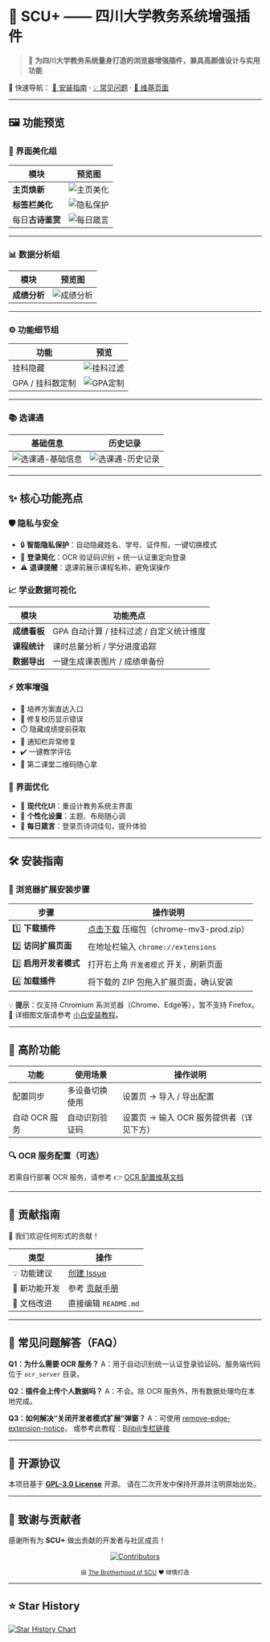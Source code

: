 # 🎯 SCU+ —— 四川大学教务系统增强插件

> 🌈 **为四川大学教务系统量身打造的浏览器增强插件，兼具高颜值设计与实用功能**

📎 快速导航：
 [🧩 安装指南](#%EF%B8%8F-安装指南) · [💡 常见问题](#-常见问题解答faq) · [📖 维基页面](https://github.com/The-Brotherhood-of-SCU/scu-plus/wiki)

------

## 🖼 功能预览

### 🎨 界面美化组

| 模块             | 预览图                             |
| ---------------- | ---------------------------------- |
| **主页焕新**     | ![主页美化](./README/homepage.png) |
| **标签栏美化**   | ![隐私保护](./README/tabbar.png)   |
| 每日**古诗鉴赏** | ![每日箴言](./README/poetry.png)   |

------

### 📊 数据分析组

| 模块         | 预览图                          |
| ------------ | ------------------------------- |
| **成绩分析** | ![成绩分析](./README/score.png) |

------

### ⚙️ 功能细节组

| 功能             | 预览                                |
| ---------------- | ----------------------------------- |
| 挂科隐藏         | ![挂科过滤](./README/failscore.png) |
| GPA / 挂科数定制 | ![GPA定制](./README/customgpa.png)  |

------

### 📚 选课通

| 基础信息                              | 历史记录                              |
| ------------------------------------- | ------------------------------------- |
| ![选课通-基础信息](./README/xkt1.png) | ![选课通-历史记录](./README/xkt2.png) |

------

## ✨ 核心功能亮点

### 🛡️ 隐私与安全

- 🔒 **智能隐私保护**：自动隐藏姓名、学号、证件照，一键切换模式
- 🔑 **登录简化**：OCR 验证码识别 + 统一认证重定向登录
- ⚠️ **退课提醒**：退课前展示课程名称，避免误操作

### 📈 学业数据可视化

| 模块         | 功能亮点                                 |
| ------------ | ---------------------------------------- |
| **成绩看板** | GPA 自动计算 / 挂科过滤 / 自定义统计维度 |
| **课程统计** | 课时总量分析 / 学分进度追踪              |
| **数据导出** | 一键生成课表图片 / 成绩单备份            |

### ⚡ 效率增强

- 🚀 培养方案直达入口
- 📅 修复校历显示错误
- ⏱️ 隐藏成绩提前获取
- 🧭 通知栏异常修复
- ✔️ 一键教学评估
- 📒 第二课堂二维码随心拿

### 🌈 界面优化

- 🧩 **现代化UI**：重设计教务系统主界面
- 🎨 **个性化设置**：主题、布局随心调
- 📜 **每日箴言**：登录页诗词佳句，提升体验

------

## 🛠️ 安装指南

### 🔧 浏览器扩展安装步骤

| 步骤                 | 操作说明                                                     |
| -------------------- | ------------------------------------------------------------ |
| 1️⃣ **下载插件**       | [点击下载](https://github.com/The-Brotherhood-of-SCU/scu-plus/releases) 压缩包（chrome-mv3-prod.zip） |
| 2️⃣ **访问扩展页面**   | 在地址栏输入 `chrome://extensions`                           |
| 3️⃣ **启用开发者模式** | 打开右上角 `开发者模式` 开关，刷新页面                       |
| 4️⃣ **加载插件**       | 将下载的 ZIP 包拖入扩展页面，确认安装                        |

💡 **提示**：仅支持 Chromium 系浏览器（Chrome、Edge等），暂不支持 Firefox。
 📘 详细图文版请参考 [小白安装教程](https://github.com/The-Brotherhood-of-SCU/scu-plus/wiki/安装)。

------

## 🌟 高阶功能

| 功能          | 使用场景       | 操作说明                                 |
| ------------- | -------------- | ---------------------------------------- |
| 配置同步      | 多设备切换使用 | 设置页 → 导入 / 导出配置                 |
| 自动 OCR 服务 | 自动识别验证码 | 设置页 → 输入 OCR 服务提供者（详见下方） |

### 🔍 OCR 服务配置（可选）

若需自行部署 OCR 服务，请参考
 👉 [OCR 配置维基文档](https://github.com/The-Brotherhood-of-SCU/scu-plus/wiki/设置#ocr-配置)

------

## 🤝 贡献指南

💬 我们欢迎任何形式的贡献！

| 类型         | 操作                                                         |
| ------------ | ------------------------------------------------------------ |
| 💡 功能建议   | [创建 Issue](https://github.com/The-Brotherhood-of-SCU/scu-plus/issues) |
| 🧩 新功能开发 | 参考 [贡献手册](https://github.com/The-Brotherhood-of-SCU/scu-plus/wiki/贡献) |
| 📝 文档改进   | 直接编辑 `README.md`                                         |

------

## 📌 常见问题解答（FAQ）

**Q1：为什么需要 OCR 服务？**
 A：用于自动识别统一认证登录验证码。服务端代码位于 `ocr_server` 目录。

**Q2：插件会上传个人数据吗？**
 A：不会。除 OCR 服务外，所有数据处理均在本地完成。

**Q3：如何解决“关闭开发者模式扩展”弹窗？**
 A：可使用 [remove-edge-extension-notice](https://github.com/The-Brotherhood-of-SCU/remove-edge-extension-notice)，
 或参考此教程：[Bilibili专栏链接](https://www.bilibili.com/opus/1003408122502447108)

------

## 📜 开源协议

本项目基于 **[GPL-3.0 License](https://chatgpt.com/c/LICENSE)** 开源。
 请在二次开发中保持开源并注明原始出处。

------

## 💖 致谢与贡献者

感谢所有为 **SCU+** 做出贡献的开发者与社区成员！

<p align="center">   <a href="https://github.com/The-Brotherhood-of-SCU/scu-plus/graphs/contributors">     <img src="https://contrib.rocks/image?repo=The-Brotherhood-of-SCU/scu-plus" alt="Contributors" />   </a> </p> <p align="center">   <sub>由 <a href="https://github.com/The-Brotherhood-of-SCU">The Brotherhood of SCU</a> ❤️ 倾情打造</sub> </p>

---

## ⭐ Star History

[![Star History Chart](https://api.star-history.com/svg?repos=The-Brotherhood-of-SCU/scu-plus&type=Date)](https://www.star-history.com/#The-Brotherhood-of-SCU/scu-plus&Date)

